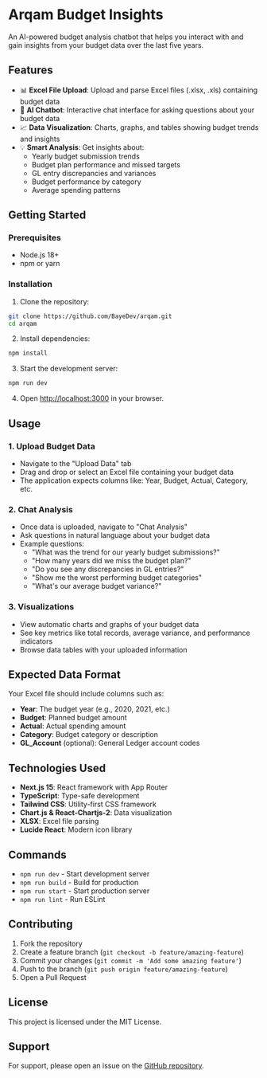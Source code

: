 # Arqam Budget Insights

An AI-powered budget analysis chatbot that helps you interact with and gain insights from your budget data over the last five years.

## Features

- 📊 **Excel File Upload**: Upload and parse Excel files (.xlsx, .xls) containing budget data
- 🤖 **AI Chatbot**: Interactive chat interface for asking questions about your budget data
- 📈 **Data Visualization**: Charts, graphs, and tables showing budget trends and insights
- 💡 **Smart Analysis**: Get insights about:
  - Yearly budget submission trends
  - Budget plan performance and missed targets
  - GL entry discrepancies and variances
  - Budget performance by category
  - Average spending patterns

## Getting Started

### Prerequisites

- Node.js 18+ 
- npm or yarn

### Installation

1. Clone the repository:
```bash
git clone https://github.com/BayeDev/arqam.git
cd arqam
```

2. Install dependencies:
```bash
npm install
```

3. Start the development server:
```bash
npm run dev
```

4. Open [http://localhost:3000](http://localhost:3000) in your browser.

## Usage

### 1. Upload Budget Data
- Navigate to the "Upload Data" tab
- Drag and drop or select an Excel file containing your budget data
- The application expects columns like: Year, Budget, Actual, Category, etc.

### 2. Chat Analysis
- Once data is uploaded, navigate to "Chat Analysis"
- Ask questions in natural language about your budget data
- Example questions:
  - "What was the trend for our yearly budget submissions?"
  - "How many years did we miss the budget plan?"
  - "Do you see any discrepancies in GL entries?"
  - "Show me the worst performing budget categories"
  - "What's our average budget variance?"

### 3. Visualizations
- View automatic charts and graphs of your budget data
- See key metrics like total records, average variance, and performance indicators
- Browse data tables with your uploaded information

## Expected Data Format

Your Excel file should include columns such as:
- **Year**: The budget year (e.g., 2020, 2021, etc.)
- **Budget**: Planned budget amount
- **Actual**: Actual spending amount
- **Category**: Budget category or description
- **GL_Account** (optional): General Ledger account codes

## Technologies Used

- **Next.js 15**: React framework with App Router
- **TypeScript**: Type-safe development
- **Tailwind CSS**: Utility-first CSS framework
- **Chart.js & React-Chartjs-2**: Data visualization
- **XLSX**: Excel file parsing
- **Lucide React**: Modern icon library

## Commands

- `npm run dev` - Start development server
- `npm run build` - Build for production
- `npm run start` - Start production server
- `npm run lint` - Run ESLint

## Contributing

1. Fork the repository
2. Create a feature branch (`git checkout -b feature/amazing-feature`)
3. Commit your changes (`git commit -m 'Add some amazing feature'`)
4. Push to the branch (`git push origin feature/amazing-feature`)
5. Open a Pull Request

## License

This project is licensed under the MIT License.

## Support

For support, please open an issue on the [GitHub repository](https://github.com/BayeDev/arqam/issues).
